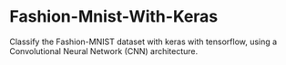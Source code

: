 # Fashion-Mnist-With-Keras
Classify the Fashion-MNIST dataset with keras with tensorflow, using a Convolutional Neural Network (CNN) architecture.
